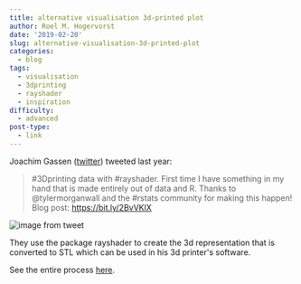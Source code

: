 ```yaml
---
title: alternative visualisation 3d-printed plot
author: Roel M. Hogervorst
date: '2019-02-20'
slug: alternative-visualisation-3d-printed-plot
categories:
  - blog
tags:
  - visualisation
  - 3dprinting
  - rayshader
  - inspiration
difficulty:
  - advanced
post-type:
  - link
---
```


Joachim Gassen ([twitter](https://twitter.com/JoachimGassen)) tweeted last year:

> #3Dprinting data with #rayshader. First time I have something in my hand that is made entirely out of data and R. Thanks to @tylermorganwall and the #rstats community for making this happen! Blog post: https://bit.ly/2BvVKlX 

![image from tweet](images/rayshader_3dplot.jpg)

They use the package rayshader to create the 3d representation that is converted
to STL which can be used in his 3d printer's software. 

See the entire process [here](https://joachim-gassen.github.io/2018/11/3d-printing-your-data-with-rayshader/).
